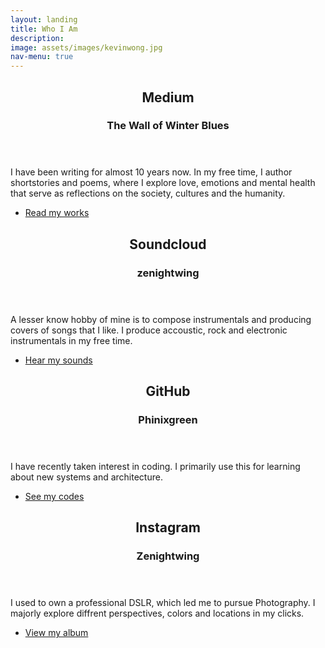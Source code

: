 ```yaml
---
layout: landing
title: Who I Am
description: 
image: assets/images/kevinwong.jpg
nav-menu: true
---
```


<!-- Main -->
<div id="main">

<!-- One -->
<section id="one">
	<div class="inner">
		<header class="major">
			<h2>Medium</h2>
			<h3>The Wall of Winter Blues</h3>
		</header>
		<p> I have been writing for almost 10 years now. In my free time, I author shortstories and poems, where I explore love, emotions and mental health that serve as reflections on the society, cultures and the humanity.</p>
		<ul class="actions">
			<li><a href="https://medium.com/the-wall-of-winter-blues" class="button">Read my works</a></li>
		</ul>
	</div>
</section>


<!-- two -->
<section id="two">
	<div class="inner">
		<header class="major">
			<h2>Soundcloud</h2>
			<h3>zenightwing</h3>
		</header>
		<p> A lesser know hobby of mine is to compose instrumentals and producing covers of songs that I like. I produce accoustic, rock and electronic instrumentals in my free time.</p>
		<ul class="actions">
			<li><a href="https://soundcloud.com/zenightwing"  class="button">Hear my sounds</a></li>
		</ul>
	</div>
</section>

<!-- three -->
<section id="three">
	<div class="inner">
		<header class="major">
			<h2>GitHub</h2>
			<h3>Phinixgreen</h3>
		</header>
		<p> I have recently taken interest in coding. I primarily use this for learning about new systems and architecture.</p>
		<ul class="actions">
			<li><a href="https://github.com/phinixgreen" class="button">See my codes</a></li>
		</ul>
	</div>
</section>


<!-- four -->
<section id="four">
	<div class="inner">
		<header class="major">
			<h2>Instagram</h2>
			<h3>Zenightwing</h3>
		</header>
		<p> I used to own a professional DSLR, which led me to pursue Photography. I majorly explore diffrent perspectives, colors and locations in my clicks.</p>
		<ul class="actions">
			<li><a href="https://www.instagram.com/zenightwing/" class="button">View my album</a></li>
		</ul>
	</div>
</section>
